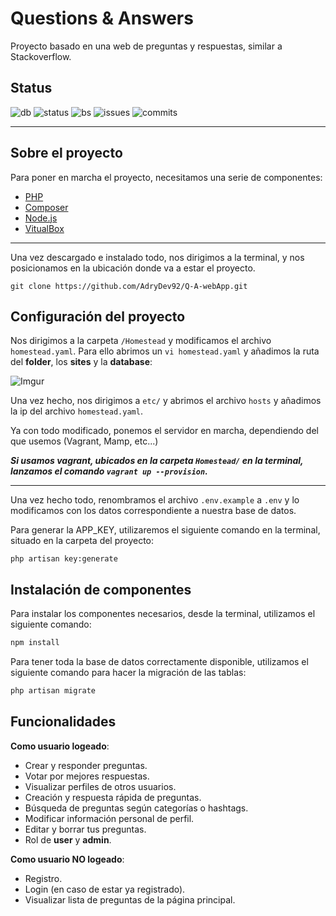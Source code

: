 # Questions & Answers

Proyecto basado en una web de preguntas y respuestas, similar a Stackoverflow.

## Status

![db](https://img.shields.io/badge/database-passing-brightgreen.svg) ![status](https://img.shields.io/badge/status-wip-brightgreen.svg) ![bs](https://img.shields.io/badge/version-0.0.9-brightgreen.svg) ![issues](https://img.shields.io/badge/issues-2-orange.svg) ![commits](https://img.shields.io/badge/commits-9-blue.svg)

---

## Sobre el proyecto

Para poner en marcha el proyecto, necesitamos una serie de componentes:

- [PHP](http://php.net/manual/es/install.php)
- [Composer](https://getcomposer.org/download/) 
- [Node.js](https://nodejs.org/es/)
- [VitualBox](https://www.virtualbox.org/wiki/Downloads)

---
Una vez descargado e instalado todo, nos dirigimos a la terminal, y nos posicionamos en la ubicación donde va a estar el proyecto.

```git clone https://github.com/AdryDev92/Q-A-webApp.git```

## Configuración del proyecto

Nos dirigimos a la carpeta `/Homestead` y modificamos el archivo `homestead.yaml`. Para ello abrimos un `vi homestead.yaml` y añadimos la ruta del **folder**, los **sites** y la **database**:

![Imgur](https://i.imgur.com/1XzrZFH.png)



Una vez hecho, nos dirigimos a `etc/` y abrimos el archivo `hosts` y añadimos la ip  del archivo `homestead.yaml`.

Ya con todo modificado, ponemos el servidor en marcha, dependiendo del que usemos (Vagrant, Mamp, etc...)

**_Si usamos vagrant, ubicados en la carpeta `Homestead/` en la terminal, lanzamos el comando `vagrant up --provision`._**

---

Una vez hecho todo, renombramos el archivo `.env.example` a `.env` y lo modificamos con los datos correspondiente a nuestra base de datos.

Para generar la APP_KEY, utilizaremos el siguiente comando en la terminal, situado en la carpeta del proyecto:

`php artisan key:generate`

## Instalación de componentes

Para instalar los componentes necesarios, desde la terminal, utilizamos el siguiente comando:

```bash
npm install
```

Para tener toda la base de datos correctamente disponible, utilizamos el siguiente comando para hacer la migración de las tablas:

```bash
php artisan migrate
```

## Funcionalidades

**Como usuario logeado**:

- Crear y responder preguntas.
- Votar por mejores respuestas.
- Visualizar perfiles de otros usuarios.
- Creación y respuesta rápida de preguntas.
- Búsqueda de preguntas según categorías o hashtags.
- Modificar información personal de perfil.
- Editar y borrar tus preguntas.
- Rol de **user** y **admin**.

**Como usuario NO logeado**:

- Registro.
- Login (en caso de estar ya registrado).
- Visualizar lista de preguntas de la página principal.
